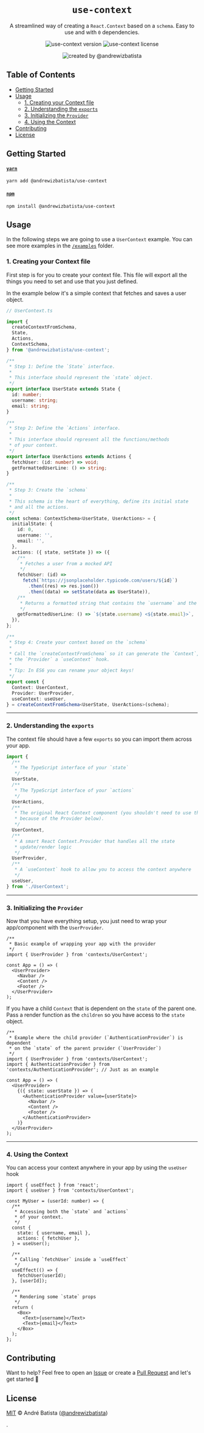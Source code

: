 <div align="center">

# `use-context`

A streamlined way of creating a `React.Context` based on a `schema`. Easy to use and with `0` dependencies.

![use-context version](https://img.shields.io/npm/v/@andrewizbatista/use-context?style=flat-square&color=yellow&label=NPM) ![use-context license](https://img.shields.io/npm/l/@andrewizbatista/use-context?style=flat-square&color=green&label=License)

![created by @andrewizbatista](https://img.shields.io/badge/Created%20By-@andrewizbatista-crimson?style=flat-square)

</div>

## <a name="index"></a>Table of Contents

- [Getting Started](#getting-started)
- [Usage](#usage)
  - [1. Creating your Context file](#usage/1)
  - [2. Understanding the `exports`](#usage/2)
  - [3. Initializing the `Provider`](#usage/3)
  - [4. Using the Context](#usage/4)
- [Contributing](#contributing)
- [License](#license)

## <a name="getting-started"></a>Getting Started

#### [`yarn`](https://yarnpkg.com/package/@andrewizbatista/use-context)

```
yarn add @andrewizbatista/use-context
```

#### [`npm`](https://www.npmjs.com/package/@andrewizbatista/use-context)

```
npm install @andrewizbatista/use-context
```

## <a name="usage"></a>Usage

In the following steps we are going to use a `UserContext` example. You can see more examples in the [`/examples`](https://github.com/andrewizbatista/use-context/tree/main/examples) folder.

### <a name="usage/1"></a>1. Creating your Context file

First step is for you to create your context file. This file will export all the things you need to set and use that you just defined.

In the example below it's a simple context that fetches and saves a user object.

```ts
// UserContext.ts

import {
  createContextFromSchema,
  State,
  Actions,
  ContextSchema,
} from '@andrewizbatista/use-context';

/**
 * Step 1: Define the `State` interface.
 *
 * This interface should represent the `state` object.
 */
export interface UserState extends State {
  id: number;
  username: string;
  email: string;
}

/**
 * Step 2: Define the `Actions` interface.
 *
 * This interface should represent all the functions/methods
 * of your context.
 */
export interface UserActions extends Actions {
  fetchUser: (id: number) => void;
  getFormattedUserLine: () => string;
}

/**
 * Step 3: Create the `schema`
 *
 * This schema is the heart of everything, define its initial state
 * and all the actions.
 */
const schema: ContextSchema<UserState, UserActions> = {
  initialState: {
    id: 0,
    username: '',
    email: '',
  },
  actions: ({ state, setState }) => ({
    /**
     * Fetches a user from a mocked API
     */
    fetchUser: (id) =>
      fetch(`https://jsonplaceholder.typicode.com/users/${id}`)
        .then((res) => res.json())
        .then((data) => setState(data as UserState)),
    /**
     * Returns a formatted string that contains the `username` and the `email`
     */
    getFormattedUserLine: () => `${state.username} <${state.email}>`,
  }),
};

/**
 * Step 4: Create your context based on the `schema`
 *
 * Call the `createContextFromSchema` so it can generate the `Context`,
 * the `Provider` a `useContext` hook.
 *
 * Tip: In ES6 you can rename your object keys!
 */
export const {
  Context: UserContext,
  Provider: UserProvider,
  useContext: useUser,
} = createContextFromSchema<UserState, UserActions>(schema);
```

---

### <a name="usage/2"></a>2. Understanding the `exports`

The context file should have a few `exports` so you can import them across your app.

```ts
import {
  /**
   * The TypeScript interface of your `state`
   */
  UserState,
  /**
   * The TypeScript interface of your `actions`
   */
  UserActions,
  /**
   * The original React Context component (you shouldn't need to use this,
   * because of the Provider below).
   */
  UserContext,
  /**
   * A smart React Context.Provider that handles all the state
   * update/render logic
   */
  UserProvider,
  /**
   * A `useContext` hook to allow you to access the context anywhere
   */
  useUser,
} from './UserContext';
```

---

### <a name="usage/3"></a>3. Initializing the `Provider`

Now that you have everything setup, you just need to wrap your app/component with the `UserProvider`.

```tsx
/**
 * Basic example of wrapping your app with the provider
 */
import { UserProvider } from 'contexts/UserContext';

const App = () => (
  <UserProvider>
    <Navbar />
    <Content />
    <Footer />
  </UserProvider>
);
```

If you have a child `Context` that is dependent on the `state` of the parent one. Pass a render function as the `children` so you have access to the `state` object.

```tsx
/**
 * Example where the child provider (`AuthenticationProvider`) is dependent
 * on the `state` of the parent provider (`UserProvider`)
 */
import { UserProvider } from 'contexts/UserContext';
import { AuthenticationProvider } from 'contexts/AuthenticationProvider'; // Just as an example

const App = () => (
  <UserProvider>
    {({ state: userState }) => (
      <AuthenticationProvider value={userState}>
        <Navbar />
        <Content />
        <Footer />
      </AuthenticationProvider>
    )}
  </UserProvider>
);
```

---

### <a name="usage/4"></a>4. Using the Context

You can access your context anywhere in your app by using the `useUser` hook

```tsx
import { useEffect } from 'react';
import { useUser } from 'contexts/UserContext';

const MyUser = (userId: number) => {
  /**
   * Accessing both the `state` and `actions`
   * of your context.
   */
  const {
    state: { username, email },
    actions: { fetchUser },
  } = useUser();

  /**
   * Calling `fetchUser` inside a `useEffect`
   */
  useEffect(() => {
    fetchUser(userId);
  }, [userId]);

  /**
   * Rendering some `state` props
   */
  return (
    <Box>
      <Text>{username}</Text>
      <Text>{email}</Text>
    </Box>
  );
};
```

## <a name="contributing"></a>Contributing

Want to help? Feel free to open an [Issue](https://github.com/andrewizbatista/use-context/issues) or create a [Pull Request](https://github.com/andrewizbatista/use-context/pulls) and let's get started 🚀

## <a name="license"></a>License

[MIT](https://github.com/andrewizbatista/use-context/blob/main/LICENSE) © André Batista ([@andrewizbatista](https://github.com/andrewizbatista))

.
